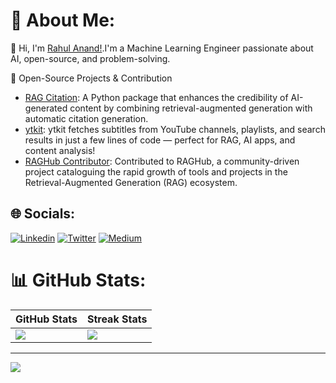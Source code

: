 # 💫 About Me:
👋 Hi, I'm <a href="https://www.linkedin.com/in/rahul-anand1103/">Rahul Anand!</a>.I'm a Machine Learning Engineer passionate about AI, open-source, and problem-solving. 


🔭 Open-Source Projects & Contribution
* <a href="https://github.com/rahulanand1103/rag-citation">RAG Citation</a>: A Python package that enhances the credibility of AI-generated content by combining retrieval-augmented generation with automatic citation generation.
* <a href="https://github.com/rahulanand1103/ytkit">ytkit</a>: ytkit fetches subtitles from YouTube channels, playlists, and search results in just a few lines of code — perfect for RAG, AI apps, and content analysis!
* <a href="https://github.com/Andrew-Jang/RAGHub/commits/main/?author=rahulanand1103">RAGHub Contributor</a>: Contributed to RAGHub, a community-driven project cataloguing the rapid growth of tools and projects in the Retrieval-Augmented Generation (RAG) ecosystem.


## 🌐 Socials:
[![Linkedin](https://img.shields.io/badge/LinkedIn-blue.svg?style=for-the-badge&logo=linkedin)](https://www.linkedin.com/in/rahul-anand1103/)
[![Twitter](https://img.shields.io/badge/Twitter-skyblue.svg?style=for-the-badge&logo=twitter)](https://x.com/rahulanand1103)
[![Medium](https://img.shields.io/badge/Medium-12100E?style=for-the-badge&logo=medium&logoColor=white)](https://medium.com/@rahulanand1103)


# 📊 GitHub Stats:
| GitHub Stats | Streak Stats |
|-------------|-------------|
| ![](https://github-readme-stats.vercel.app/api?username=rahulanand1103&theme=midnight-purple&hide_border=false&include_all_commits=false&count_private=true) | ![](https://nirzak-streak-stats.vercel.app/?user=rahulanand1103&theme=midnight-purple&hide_border=false) |


---
[![](https://visitcount.itsvg.in/api?id=rahulanand1103&icon=2&color=1)](https://visitcount.itsvg.in)
